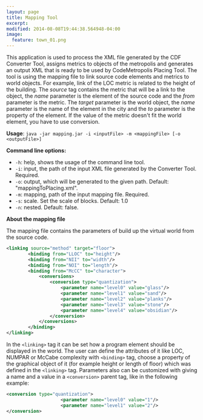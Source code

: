 ```yaml
---
layout: page
title: Mapping Tool
excerpt: 
modified: 2014-08-08T19:44:38.564948-04:00
image:
  feature: town_01.png
---
```


This application is used to process the XML file generated by the CDF Converter Tool, assigns metrics to objects of the metropolis and generates an output XML that is ready to be used by CodeMetropolis Placing Tool. The tool is using the mapping file to link source code elements and metrics to world objects. For example, link of the LOC metric is related to the height of the building. The *source* tag contains the metric that will be a link to the object, the *name* parameter is the element of the source code and the *from* parameter is the metric. The *target* parameter is the world object, the *name* parameter is the name of the element in the city and the *to* parameter is the property of the element. If the value of the metric doesn't fit the world element, you have to use conversion. 

**Usage**: `java -jar mapping.jar -i <inputFile> -m <mappingFile> [-o <outputFile>]`

**Command line options:**  

* `-h`: help, shows the usage of the command line tool.  
* `-i`: input, the path of the input XML file generated by the Converter Tool. Required.  
* `-o`: output, which will be generated to the given path. Default: "mappingToPlacing.xml".  
* `-m`: mapping, path of the input mapping file. Required.  
* `-s`: scale. Set the scale of blocks. Default: 1.0  
* `-n`: nested. Default: false.  

**About the mapping file**  

The mapping file contains the parameters of build up the virtual world from the source code. 

~~~ xml
<linking source="method" target="floor">
		<binding from="LLOC" to="height"/>
		<binding from="NII" to="width"/>
		<binding from="NOI" to="length"/>
		<binding from="McCC" to="character">
			<conversions>
				<conversion type="quantization">
					<parameter name="level0" value="glass"/>
					<parameter name="level1" value="sand"/>
					<parameter name="level2" value="planks"/>
					<parameter name="level3" value="stone"/>
					<parameter name="level4" value="obsidian"/>
				</conversion>
			</conversions>
		</binding>
</linking>
~~~

In the `<linking>` tag it can be set how a program element should be displayed in the world. The user can define the attributes of it like LOC, NUMPAR or McCabe complexity with `<binding>` tag, choose a property of the graphical object of it (for example height or length of floor) which was defined in the `<linking>` tag. Parameters also can be customized with giving a name and a value in a `<conversion>` parent tag, like in the following example:

~~~ xml  
<conversion type="quantization">
					<parameter name="level0" value="1"/>
					<parameter name="level1" value="2"/>
</conversion>
~~~

[sm]: <https://www.sourcemeter.com/>
